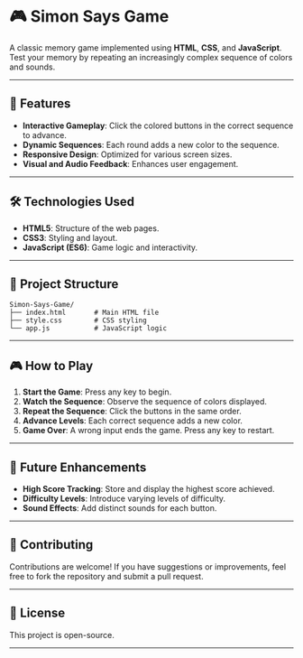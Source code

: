 # 🎮 Simon Says Game

A classic memory game implemented using **HTML**, **CSS**, and **JavaScript**. Test your memory by repeating an increasingly complex sequence of colors and sounds.

---

## 🚀 Features

- **Interactive Gameplay**: Click the colored buttons in the correct sequence to advance.
- **Dynamic Sequences**: Each round adds a new color to the sequence.
- **Responsive Design**: Optimized for various screen sizes.
- **Visual and Audio Feedback**: Enhances user engagement.

---

## 🛠️ Technologies Used

- **HTML5**: Structure of the web pages.
- **CSS3**: Styling and layout.
- **JavaScript (ES6)**: Game logic and interactivity.

---

## 📁 Project Structure

```
Simon-Says-Game/
├── index.html       # Main HTML file
├── style.css        # CSS styling
└── app.js           # JavaScript logic
```
---

## 🎮 How to Play

1. **Start the Game**: Press any key to begin.
2. **Watch the Sequence**: Observe the sequence of colors displayed.
3. **Repeat the Sequence**: Click the buttons in the same order.
4. **Advance Levels**: Each correct sequence adds a new color.
5. **Game Over**: A wrong input ends the game. Press any key to restart.

---

## 📌 Future Enhancements

- **High Score Tracking**: Store and display the highest score achieved.
- **Difficulty Levels**: Introduce varying levels of difficulty.
- **Sound Effects**: Add distinct sounds for each button.

---

## 🤝 Contributing

Contributions are welcome! If you have suggestions or improvements, feel free to fork the repository and submit a pull request.

---

## 📄 License

This project is open-source.

---
